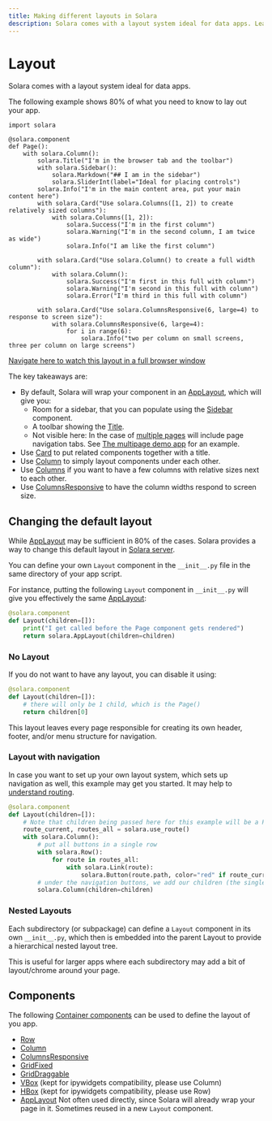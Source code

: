 ```yaml
---
title: Making different layouts in Solara
description: Solara comes with a layout system ideal for data apps. Learn how to use them in this short guide.
---
```


# Layout

Solara comes with a layout system ideal for data apps.

The following example shows 80% of what you need to know to lay out your app.

```solara
import solara

@solara.component
def Page():
    with solara.Column():
        solara.Title("I'm in the browser tab and the toolbar")
        with solara.Sidebar():
            solara.Markdown("## I am in the sidebar")
            solara.SliderInt(label="Ideal for placing controls")
        solara.Info("I'm in the main content area, put your main content here")
        with solara.Card("Use solara.Columns([1, 2]) to create relatively sized columns"):
            with solara.Columns([1, 2]):
                solara.Success("I'm in the first column")
                solara.Warning("I'm in the second column, I am twice as wide")
                solara.Info("I am like the first column")

        with solara.Card("Use solara.Column() to create a full width column"):
            with solara.Column():
                solara.Success("I'm first in this full with column")
                solara.Warning("I'm second in this full with column")
                solara.Error("I'm third in this full with column")

        with solara.Card("Use solara.ColumnsResponsive(6, large=4) to response to screen size"):
            with solara.ColumnsResponsive(6, large=4):
                for i in range(6):
                    solara.Info("two per column on small screens, three per column on large screens")
```

[Navigate here to watch this layout in a full browser window](/documentation/examples/fullscreen/layout-demo)

The key takeaways are:

  * By default, Solara will wrap your component in an [AppLayout](/documentation/components/layout/app_layout), which will give you:
    * Room for a sidebar, that you can populate using the [Sidebar](/documentation/components/layout/sidebar) component.
    * A toolbar showing the [Title](/documentation/components/page/title).
    * Not visible here: In the case of [multiple pages](/documentation/advanced/howto/multipage) will include page navigation tabs. See [The multipage demo app](/documentation/examples/fullscreen/multipage) for an example.
  * Use [Card](/documentation/components/layout/card) to put related components together with a title.
  * Use [Column](/documentation/components/layout/column) to simply layout components under each other.
  * Use [Columns](/documentation/components/layout/columns) if you want to have a few columns with relative sizes next to each other.
  * Use [ColumnsResponsive](/documentation/components/layout/columns_responsive) to have the column widths respond to screen size.



## Changing the default layout

While [AppLayout](/documentation/components/layout/app_layout) may be sufficient in 80% of the cases. Solara provides a way to change this default layout in [Solara server](/documentation/advanced/understanding/solara-server).

You can define your own `Layout` component in the `__init__.py` file in the same directory of your app script.


For instance, putting the following `Layout` component in `__init__.py` will give you effectively the same [AppLayout](/documentation/components/layout/app_layout):
```python
@solara.component
def Layout(children=[]):
    print("I get called before the Page component gets rendered")
    return solara.AppLayout(children=children)
```


### No Layout
If you do not want to have any layout, you can disable it using:

```python
@solara.component
def Layout(children=[]):
    # there will only be 1 child, which is the Page()
    return children[0]
```

This layout leaves every page responsible for creating its own header, footer, and/or menu structure for navigation.


### Layout with navigation

In case you want to set up your own layout system, which sets up navigation as well, this example may get you started. It may help
to [understand routing](/documentation/advanced/understanding/routing).
```python
@solara.component
def Layout(children=[]):
    # Note that children being passed here for this example will be a Page() element.
    route_current, routes_all = solara.use_route()
    with solara.Column():
        # put all buttons in a single row
        with solara.Row():
            for route in routes_all:
                with solara.Link(route):
                    solara.Button(route.path, color="red" if route_current == route else None)
        # under the navigation buttons, we add our children (the single Page())
        solara.Column(children=children)
```


### Nested Layouts

Each subdirectory (or subpackage) can define a `Layout` component in its own `__init__.py`, which then is embedded into the parent Layout to provide a hierarchical
nested layout tree.

This is useful for larger apps where each subdirectory may add a bit of layout/chrome around your page.



## Components

The following [Container components](/documentation/advanced/understanding/containers) can be used to define the layout of you app.

 * [Row](/documentation/components/layout/row)
 * [Column](/documentation/components/layout/column)
 * [ColumnsResponsive](/documentation/components/layout/columns_responsive)
 * [GridFixed](/documentation/components/layout/gridfixed)
 * [GridDraggable](/documentation/components/layout/griddraggable)
 * [VBox](/documentation/components/layout/vbox) (kept for ipywidgets compatibility, please use Column)
 * [HBox](/documentation/components/layout/hbox) (kept for ipywidgets compatibility, please use Row)
 * [AppLayout](/documentation/components/layout/app_layout) Not often used directly, since Solara will already wrap your page in it. Sometimes reused in a new `Layout` component.
